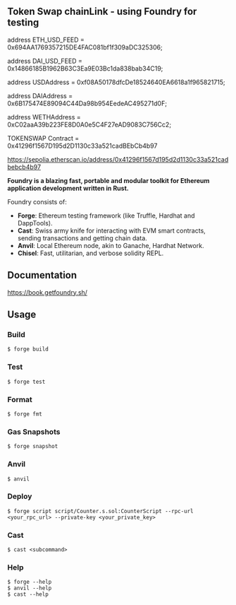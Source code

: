 ## Token Swap chainLink - using Foundry for testing

address ETH_USD_FEED = 0x694AA1769357215DE4FAC081bf1f309aDC325306;

address DAI_USD_FEED = 0x14866185B1962B63C3Ea9E03Bc1da838bab34C19;

address USDAddress = 0xf08A50178dfcDe18524640EA6618a1f965821715;

address DAIAddress = 0x6B175474E89094C44Da98b954EedeAC495271d0F;

address WETHAddress = 0xC02aaA39b223FE8D0A0e5C4F27eAD9083C756Cc2;

TOKENSWAP Contract = 0x41296f1567D195d2D1130c33a521cadBEbCb4b97

https://sepolia.etherscan.io/address/0x41296f1567d195d2d1130c33a521cadbebcb4b97

**Foundry is a blazing fast, portable and modular toolkit for Ethereum application development written in Rust.**

Foundry consists of:

- **Forge**: Ethereum testing framework (like Truffle, Hardhat and DappTools).
- **Cast**: Swiss army knife for interacting with EVM smart contracts, sending transactions and getting chain data.
- **Anvil**: Local Ethereum node, akin to Ganache, Hardhat Network.
- **Chisel**: Fast, utilitarian, and verbose solidity REPL.

## Documentation

https://book.getfoundry.sh/

## Usage

### Build

```shell
$ forge build
```

### Test

```shell
$ forge test
```

### Format

```shell
$ forge fmt
```

### Gas Snapshots

```shell
$ forge snapshot
```

### Anvil

```shell
$ anvil
```

### Deploy

```shell
$ forge script script/Counter.s.sol:CounterScript --rpc-url <your_rpc_url> --private-key <your_private_key>
```

### Cast

```shell
$ cast <subcommand>
```

### Help

```shell
$ forge --help
$ anvil --help
$ cast --help
```

